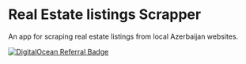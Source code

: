 # Real Estate listings Scrapper
An app for scraping real estate listings from local Azerbaijan websites.

[![DigitalOcean Referral Badge](https://web-platforms.sfo2.digitaloceanspaces.com/WWW/Badge%202.svg)](https://www.digitalocean.com/?refcode=6542618478af&utm_campaign=Referral_Invite&utm_medium=Referral_Program&utm_source=badge)
